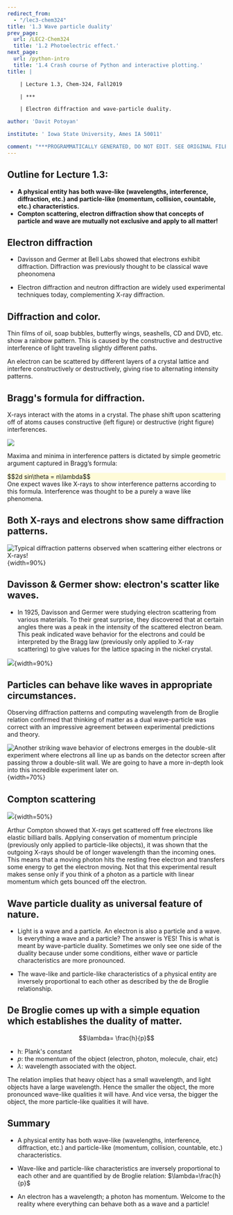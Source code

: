 ```yaml
---
redirect_from:
  - "/lec3-chem324"
title: '1.3 Wave particle duality'
prev_page:
  url: /LEC2-Chem324
  title: '1.2 Photoelectric effect.'
next_page:
  url: /python-intro
  title: '1.4 Crash course of Python and interactive plotting.'
title: |

    | Lecture 1.3, Chem-324, Fall2019

    | ***

    | Electron diffraction and wave-particle duality.

author: 'Davit Potoyan'

institute: ' Iowa State University, Ames IA 50011'

comment: "***PROGRAMMATICALLY GENERATED, DO NOT EDIT. SEE ORIGINAL FILES IN /content***"
---
```


## Outline for Lecture 1.3: 

- **A physical entity has both wave-like (wavelengths, interference, diffraction, etc.) and particle-like (momentum, collision, countable, etc.) characteristics.**
- **Compton scattering, electron diffraction show that concepts of particle and wave are mutually not exclusive and apply to all matter!**



## Electron diffraction

- Davisson and Germer at Bell Labs showed that electrons exhibit diffraction. Diffraction was previously thought to be classical wave pheonomena

- Electron diffraction and neutron diffraction are widely used experimental techniques today, complementing X-ray diffraction.


## Diffraction and color. 

Thin films of oil, soap bubbles, butterfly wings, seashells, CD and DVD, etc. show a rainbow pattern. This is caused by the constructive and destructive interference of light traveling slightly different paths.

An electron can be scattered by different layers of a crystal lattice and interfere constructively or destructively, giving rise to alternating intensity patterns. 

## Bragg's formula for diffraction. 

X-rays interact with the atoms in a crystal. The phase shift upon scattering off of atoms causes constructive (left figure) or destructive (right figure) interferences.

![](./images/lec3_Xscatter.png)

Maxima and minima in interference patters is dictated by simple geometric  argument captured in Bragg’s formula: 
<div style="background-color: #fefbd8">
$$2d sin\theta = n\lambda$$
</div>
One expect waves like X-rays to show interference patterns according to this formula. Interference was thought to be a purely a wave like phenomena. 

## Both X-rays and electrons show same diffraction patterns. 

![Typical diffraction patterns observed when scattering either electrons or X-rays!](./images/lec3_Xscatter2.png){width=90%}

## Davisson & Germer show: electron's  scatter like waves.

- In 1925, Davisson and Germer were studying electron scattering from various materials. To their great surprise, they discovered that at certain angles there was a peak in the intensity of the scattered electron beam. This peak indicated wave behavior for the electrons and could be interpreted by the Bragg law (previously only applied to X-ray scattering) to give values for the lattice spacing in the nickel crystal. 

![](./images/lec3_DavisonGermer.png){width=90%}



## Particles can behave like waves in appropriate circumstances.  

Observing diffraction patterns and computing wavelength from de Broglie relation confirmed that thinking of matter as a dual wave-particle was correct with an impressive agreement between experimental predictions and theory. 

![Another striking wave behavior of electrons emerges in the double-slit experiment where electrons all line up as bands on the detector screen after passing throw a double-slit wall. We are going to have a more in-depth look into this incredible experiment later on.](https://upload.wikimedia.org/wikipedia/commons/7/7d/Wave-particle_duality.gif){width=70%}



## Compton scattering

![](./images/lec3_compton.jpeg){width=50%}

Arthur Compton showed that X-rays get scattered off free electrons like elastic billiard balls. Applying conservation of momentum principle (previously only applied to particle-like objects), it was shown that the outgoing X-rays should be of longer wavelength than the incoming ones. This means that a moving photon hits the resting free electron and transfers some energy to get the electron moving. Not that this experimental result makes sense only if you think of a photon as a particle with linear momentum which gets bounced off the electron.


## Wave particle duality as universal feature of nature. 

- Light is a wave and a particle. An electron is also a particle and a wave. Is everything a wave and a particle? The answer is YES! This is what is meant by wave-particle duality.  Sometimes we only see one side of the duality because under some conditions, either wave or particle characteristics are more pronounced. 

- The wave-like and particle-like characteristics of a physical entity are inversely proportional to each other as described by the de Broglie relationship.

## De Broglie comes up with a simple equation which establishes the duality of matter. 

$$\lambda= \frac{h}{p}$$

- h: Plank's constant
- $p$: the momentum of the object (electron, photon, molecule, chair, etc)
- $\lambda$: wavelength associated with the object. 

The relation implies that heavy object has a small wavelength, and light objects have a large wavelength. Hence the smaller the object, the more pronounced wave-like qualities it will have. And vice versa, the bigger the object, the more particle-like qualities it will have. 

## Summary

- A physical entity has both wave-like (wavelengths, interference, diffraction, etc.) and particle-like (momentum, collision, countable, etc.) characteristics.

- Wave-like and particle-like characteristics are inversely proportional to each other and are quantified by de Broglie relation: $\lambda=\frac{h}{p}$

- An electron has a wavelength; a photon has momentum. Welcome to the reality where everything can behave both as a wave and a particle!
